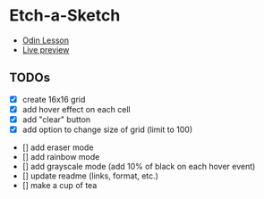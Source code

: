 # Etch-a-Sketch

- [Odin Lesson](https://www.theodinproject.com/paths/foundations/courses/foundations/lessons/etch-a-sketch-project)
- [Live preview](https://greqov.github.io/odin-etch-a-sketch/)

## TODOs

- [x] create 16x16 grid
- [x] add hover effect on each cell
- [x] add "clear" button
- [x] add option to change size of grid (limit to 100)
- [] add eraser mode
- [] add rainbow mode
- [] add grayscale mode (add 10% of black on each hover event)
- [] update readme (links, format, etc.)
- [] make a cup of tea
